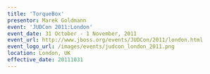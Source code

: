 ```yaml
---
title: 'TorqueBox'
presentor: Marek Goldmann
event: 'JUDCon 2011:London'
event_date: 31 October - 1 November, 2011
event_url: http://www.jboss.org/events/JUDCon/2011/london.html
event_logo_url: /images/events/judcon_london_2011.png
location: London, UK
effective_date: 20111031
---
```


